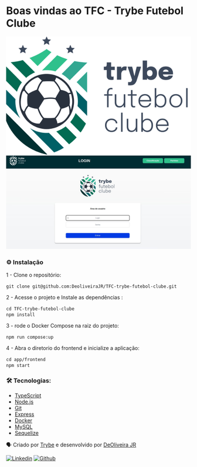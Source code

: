 # Boas vindas ao TFC - Trybe Futebol Clube

![logo-font](assets/positive_logo.png)
![logo-font](assets/front_login.jpeg)

### :gear: Instalação

1 - Clone o repositório:

```
git clone git@github.com:DeoliveiraJR/TFC-trybe-futebol-clube.git
```

2 - Acesse o projeto e Instale as dependências :

```
cd TFC-trybe-futebol-clube
npm install
```

3 - rode o Docker Compose na raiz do projeto:

```
npm run compose:up
```

4 - Abra o diretorio do frontend e inicialize a aplicação:

```
cd app/frontend
npm start
```

### 🛠️ Tecnologias:

* [TypeScript](https://www.typescriptlang.org/)
* [Node.js](https://nodejs.org/pt-br/docs/)
* [Git](https://git-scm.com/doc)
* [Express](https://expressjs.com/en/starter/installing.html)
* [Docker](https://www.docker.com/)
* [MySQL](https://dev.mysql.com/doc/)
* [Sequelize](https://sequelize.org/docs/v6/getting-started/)


:speaking_head: Criado por [Trybe](https://www.betrybe.com/) e desenvolvido por [DeOliveira JR]()


[![Linkedin](https://skillicons.dev/icons?i=linkedin)](https://www.linkedin.com/in/deoliveirajr/)    [![Github](https://skillicons.dev/icons?i=github)](https://github.com/DeoliveiraJR)
